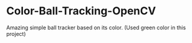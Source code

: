 # Color-Ball-Tracking-OpenCV
Amazing simple ball tracker based on its color. (Used green color in this project)
